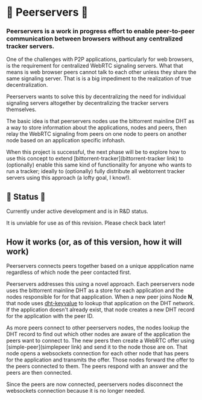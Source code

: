 # :construction: Peerservers :construction:
### Peerservers is a work in progress effort to enable peer-to-peer communication between browsers without any centralized tracker servers.

One of the challenges with P2P applications, particularly for web browsers, is the requirement for centralized WebRTC signaling servers. What that means is web browser peers cannot talk to each other unless they share the same signaling server. That is is a big impediment to the realization of true decentralization. 

Peerservers wants to solve this by decentralizing the need for individual signaling servers altogether by decentralizing the tracker servers themselves.

The basic idea is that peerservers nodes use the bittorrent mainline DHT as a way to store information about the applications, nodes and peers, then relay the WebRTC signaling from peers on one node to peers on another node based on an application specific infohash.

When this project is successful, the next phase will be to explore how to use this concept to extend [bittorrent-tracker](bittorrent-tracker link) to (optionally) enable this same kind of functionality for anyone who wants to run a tracker; ideally to (optionally) fully distribute all webtorrent tracker servers using this approach (a lofty goal, I know!).

## :construction: Status :construction:
Currently under active development and is in R&D status. 

It is unviable for use as of this revision. Please check back later!

## How it works (or, as of this version, how it **will work**)
Peerservers connects peers together based on a unique appplication name regardless of which node the peer contacted first.

Peerservers addresses this using a novel approach. Each peerservers node uses the bittorrent mainline DHT as a store for  each application and the nodes responsible for for that aapplication. When a new peer joins Node **N**, that node uses [dht-keyvalue](https://github.com/draeder/dht-keyvalue) to lookup that application on the DHT network. If the application doesn't already exist, that node creates a new DHT record for the application with the peer ID.

As more peers connect to other peerservers nodes, the nodes lookup the DHT record to find out which other nodes are aware of the application the peers want to connect to. The new peers then create a WebRTC offer using [simple-peer](simplepeer link) and send it to the node those are on. That node opens a websockets connection for each other node that has peers for the application and transmits the offer. Those nodes forward the offer to the peers connected to them. The peers respond with an answer and the peers are then connected.

Since the peers are now connected, peerservers nodes disconnect the websockets connection because it is no longer needed.

